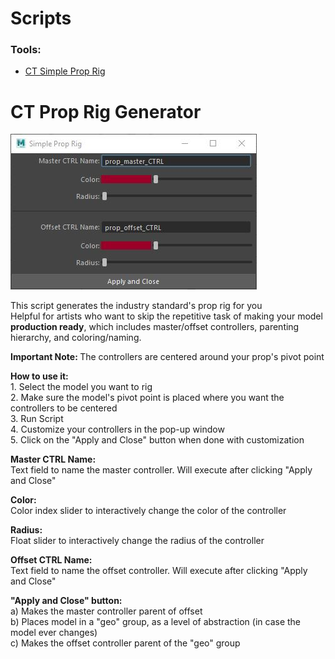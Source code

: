 <p></p>
<div>
    <h1> Scripts </h1>
    <h3><b>Tools:</b></h3>
    <ul>
        <li><a href="#-ct-prop-rig-generator">CT Simple Prop Rig</a></li>
    </ul>
</div>
<div>
    <!-- CT Prop Rig Generator -->
    <h1> CT Prop Rig Generator</h1>
    <img src="./media/ct_ui_prop_rig_generator.JPG" alt="CT Prop Rig Generator GUI">
    <p>This script generates the industry standard's prop rig for you<br>Helpful for artists who want to skip the repetitive task 
    of making your model <b>production ready</b>, which includes master/offset controllers, parenting hierarchy, and coloring/naming.</p>
    <p><b>Important Note: </b> The controllers are centered around your prop's pivot point</p>
    <p><b>How to use it:</b>
    <br>1. Select the model you want to rig
    <br>2. Make sure the model's pivot point is placed where you want the controllers to be centered
    <br>3. Run Script
    <br>4. Customize your controllers in the pop-up window
    <br>5. Click on the "Apply and Close" button when done with customization</p>
    <p><b>Master CTRL Name: </b><br>Text field to name the master controller. Will execute after clicking "Apply and Close"</p>
    <p><b>Color: </b><br>Color index slider to interactively change the color of the controller</p>
    <p><b>Radius: </b><br>Float slider to interactively change the radius of the controller</p>
    <p><b>Offset CTRL Name: </b><br>Text field to name the offset controller. Will execute after clicking "Apply and Close"</p>
    <p><b>"Apply and Close" button: </b>
    <br>a) Makes the master controller parent of offset
    <br>b) Places model in a "geo" group, as a level of abstraction (in case the model ever changes)
    <br>c) Makes the offset controller parent of the "geo" group </p>
    <br>
</div>